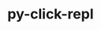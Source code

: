 ---
title: "py-click-repl"
layout: cache
categories: [package, develop]
meta: {"versions": ["0.1.6"], "compilers": ["gcc@=7.5.0"], "oss": ["ubuntu18.04"], "platforms": ["linux"], "targets": ["x86_64", "x86_64_v3"], "stacks": ["radiuss"], "num_specs": 39, "num_specs_by_stack": {"radiuss": 39}}
spec_details: [{"hash": "7zbgoqqleedqa5szs54ihcqdyvvropem", "compiler": "gcc@=7.5.0", "versions": ["0.1.6"], "os": "ubuntu18.04", "platform": "linux", "target": "x86_64", "variants": [], "stacks": ["radiuss"], "size": "-", "tarball": "https://binaries.spack.io/develop/build_cache/linux-ubuntu18.04-x86_64/gcc-7.5.0/py-click-repl-0.1.6/linux-ubuntu18.04-x86_64-gcc-7.5.0-py-click-repl-0.1.6-7zbgoqqleedqa5szs54ihcqdyvvropem.spack"}, {"hash": "asclekhonyq3f24l2zbzleed2qqrpiyj", "compiler": "gcc@=7.5.0", "versions": ["0.1.6"], "os": "ubuntu18.04", "platform": "linux", "target": "x86_64", "variants": [], "stacks": ["radiuss"], "size": "-", "tarball": "https://binaries.spack.io/develop/build_cache/linux-ubuntu18.04-x86_64/gcc-7.5.0/py-click-repl-0.1.6/linux-ubuntu18.04-x86_64-gcc-7.5.0-py-click-repl-0.1.6-asclekhonyq3f24l2zbzleed2qqrpiyj.spack"}, {"hash": "bxmebqgapltj7ysbfcgatcjr3irkuozf", "compiler": "gcc@=7.5.0", "versions": ["0.1.6"], "os": "ubuntu18.04", "platform": "linux", "target": "x86_64", "variants": ["build_system=python_pip"], "stacks": ["radiuss"], "size": "-", "tarball": "https://binaries.spack.io/develop/build_cache/linux-ubuntu18.04-x86_64/gcc-7.5.0/py-click-repl-0.1.6/linux-ubuntu18.04-x86_64-gcc-7.5.0-py-click-repl-0.1.6-bxmebqgapltj7ysbfcgatcjr3irkuozf.spack"}, {"hash": "6xaaunhwr56l2csphk5cfnhipao2h5mq", "compiler": "gcc@=7.5.0", "versions": ["0.1.6"], "os": "ubuntu18.04", "platform": "linux", "target": "x86_64", "variants": [], "stacks": ["radiuss"], "size": "-", "tarball": "https://binaries.spack.io/develop/build_cache/linux-ubuntu18.04-x86_64/gcc-7.5.0/py-click-repl-0.1.6/linux-ubuntu18.04-x86_64-gcc-7.5.0-py-click-repl-0.1.6-6xaaunhwr56l2csphk5cfnhipao2h5mq.spack"}, {"hash": "sdbjc2azultrrkjjuft37rff4woo57am", "compiler": "gcc@=7.5.0", "versions": ["0.1.6"], "os": "ubuntu18.04", "platform": "linux", "target": "x86_64", "variants": [], "stacks": ["radiuss"], "size": "-", "tarball": "https://binaries.spack.io/develop/build_cache/linux-ubuntu18.04-x86_64/gcc-7.5.0/py-click-repl-0.1.6/linux-ubuntu18.04-x86_64-gcc-7.5.0-py-click-repl-0.1.6-sdbjc2azultrrkjjuft37rff4woo57am.spack"}, {"hash": "qhrvlyr6zbldpqdycwfuykrw4rfzr5uc", "compiler": "gcc@=7.5.0", "versions": ["0.1.6"], "os": "ubuntu18.04", "platform": "linux", "target": "x86_64", "variants": [], "stacks": ["radiuss"], "size": "-", "tarball": "https://binaries.spack.io/develop/build_cache/linux-ubuntu18.04-x86_64/gcc-7.5.0/py-click-repl-0.1.6/linux-ubuntu18.04-x86_64-gcc-7.5.0-py-click-repl-0.1.6-qhrvlyr6zbldpqdycwfuykrw4rfzr5uc.spack"}, {"hash": "al46uhgmz56ptf2ef46qakjvfhvv7ros", "compiler": "gcc@=7.5.0", "versions": ["0.1.6"], "os": "ubuntu18.04", "platform": "linux", "target": "x86_64", "variants": [], "stacks": ["radiuss"], "size": "-", "tarball": "https://binaries.spack.io/develop/build_cache/linux-ubuntu18.04-x86_64/gcc-7.5.0/py-click-repl-0.1.6/linux-ubuntu18.04-x86_64-gcc-7.5.0-py-click-repl-0.1.6-al46uhgmz56ptf2ef46qakjvfhvv7ros.spack"}, {"hash": "jadwib46mnex6oemii3p54w6c3bqlyhd", "compiler": "gcc@=7.5.0", "versions": ["0.1.6"], "os": "ubuntu18.04", "platform": "linux", "target": "x86_64", "variants": [], "stacks": ["radiuss"], "size": "-", "tarball": "https://binaries.spack.io/develop/build_cache/linux-ubuntu18.04-x86_64/gcc-7.5.0/py-click-repl-0.1.6/linux-ubuntu18.04-x86_64-gcc-7.5.0-py-click-repl-0.1.6-jadwib46mnex6oemii3p54w6c3bqlyhd.spack"}, {"hash": "k3fmeh4ec42fa7ji4am46xn7bkttds4l", "compiler": "gcc@=7.5.0", "versions": ["0.1.6"], "os": "ubuntu18.04", "platform": "linux", "target": "x86_64", "variants": [], "stacks": ["radiuss"], "size": "-", "tarball": "https://binaries.spack.io/develop/build_cache/linux-ubuntu18.04-x86_64/gcc-7.5.0/py-click-repl-0.1.6/linux-ubuntu18.04-x86_64-gcc-7.5.0-py-click-repl-0.1.6-k3fmeh4ec42fa7ji4am46xn7bkttds4l.spack"}, {"hash": "63hraigkdtzgzxcolqnqvvynedgjslt5", "compiler": "gcc@=7.5.0", "versions": ["0.1.6"], "os": "ubuntu18.04", "platform": "linux", "target": "x86_64", "variants": [], "stacks": ["radiuss"], "size": "-", "tarball": "https://binaries.spack.io/develop/build_cache/linux-ubuntu18.04-x86_64/gcc-7.5.0/py-click-repl-0.1.6/linux-ubuntu18.04-x86_64-gcc-7.5.0-py-click-repl-0.1.6-63hraigkdtzgzxcolqnqvvynedgjslt5.spack"}, {"hash": "hmjjdfx37mohb2ykg7gggqnyxualdepr", "compiler": "gcc@=7.5.0", "versions": ["0.1.6"], "os": "ubuntu18.04", "platform": "linux", "target": "x86_64", "variants": [], "stacks": ["radiuss"], "size": "-", "tarball": "https://binaries.spack.io/develop/build_cache/linux-ubuntu18.04-x86_64/gcc-7.5.0/py-click-repl-0.1.6/linux-ubuntu18.04-x86_64-gcc-7.5.0-py-click-repl-0.1.6-hmjjdfx37mohb2ykg7gggqnyxualdepr.spack"}, {"hash": "omjzk2wpqpiwx72vb4ealnpcyhm224id", "compiler": "gcc@=7.5.0", "versions": ["0.1.6"], "os": "ubuntu18.04", "platform": "linux", "target": "x86_64", "variants": [], "stacks": ["radiuss"], "size": "-", "tarball": "https://binaries.spack.io/develop/build_cache/linux-ubuntu18.04-x86_64/gcc-7.5.0/py-click-repl-0.1.6/linux-ubuntu18.04-x86_64-gcc-7.5.0-py-click-repl-0.1.6-omjzk2wpqpiwx72vb4ealnpcyhm224id.spack"}, {"hash": "7kmzxcko5qahetmsu7uwpbltczf7p6wp", "compiler": "gcc@=7.5.0", "versions": ["0.1.6"], "os": "ubuntu18.04", "platform": "linux", "target": "x86_64", "variants": [], "stacks": ["radiuss"], "size": "-", "tarball": "https://binaries.spack.io/develop/build_cache/linux-ubuntu18.04-x86_64/gcc-7.5.0/py-click-repl-0.1.6/linux-ubuntu18.04-x86_64-gcc-7.5.0-py-click-repl-0.1.6-7kmzxcko5qahetmsu7uwpbltczf7p6wp.spack"}, {"hash": "hhzlblaqot5nycnksnqx3wssexy2aisa", "compiler": "gcc@=7.5.0", "versions": ["0.1.6"], "os": "ubuntu18.04", "platform": "linux", "target": "x86_64", "variants": ["build_system=python_pip"], "stacks": ["radiuss"], "size": "-", "tarball": "https://binaries.spack.io/develop/build_cache/linux-ubuntu18.04-x86_64/gcc-7.5.0/py-click-repl-0.1.6/linux-ubuntu18.04-x86_64-gcc-7.5.0-py-click-repl-0.1.6-hhzlblaqot5nycnksnqx3wssexy2aisa.spack"}, {"hash": "xkryri57bhnzlkzhqym4c3myrhyydywi", "compiler": "gcc@=7.5.0", "versions": ["0.1.6"], "os": "ubuntu18.04", "platform": "linux", "target": "x86_64", "variants": [], "stacks": ["radiuss"], "size": "-", "tarball": "https://binaries.spack.io/develop/build_cache/linux-ubuntu18.04-x86_64/gcc-7.5.0/py-click-repl-0.1.6/linux-ubuntu18.04-x86_64-gcc-7.5.0-py-click-repl-0.1.6-xkryri57bhnzlkzhqym4c3myrhyydywi.spack"}, {"hash": "b3yckbccp5rule6hcngz7ur63wr2zuxx", "compiler": "gcc@=7.5.0", "versions": ["0.1.6"], "os": "ubuntu18.04", "platform": "linux", "target": "x86_64", "variants": [], "stacks": ["radiuss"], "size": "-", "tarball": "https://binaries.spack.io/develop/build_cache/linux-ubuntu18.04-x86_64/gcc-7.5.0/py-click-repl-0.1.6/linux-ubuntu18.04-x86_64-gcc-7.5.0-py-click-repl-0.1.6-b3yckbccp5rule6hcngz7ur63wr2zuxx.spack"}, {"hash": "ria6hr2acxqr6fugulr2ynsasptyacj5", "compiler": "gcc@=7.5.0", "versions": ["0.1.6"], "os": "ubuntu18.04", "platform": "linux", "target": "x86_64", "variants": [], "stacks": ["radiuss"], "size": "-", "tarball": "https://binaries.spack.io/develop/build_cache/linux-ubuntu18.04-x86_64/gcc-7.5.0/py-click-repl-0.1.6/linux-ubuntu18.04-x86_64-gcc-7.5.0-py-click-repl-0.1.6-ria6hr2acxqr6fugulr2ynsasptyacj5.spack"}, {"hash": "6fank6jemiy7bvzptvw7v2isew44q37v", "compiler": "gcc@=7.5.0", "versions": ["0.1.6"], "os": "ubuntu18.04", "platform": "linux", "target": "x86_64", "variants": [], "stacks": ["radiuss"], "size": "-", "tarball": "https://binaries.spack.io/develop/build_cache/linux-ubuntu18.04-x86_64/gcc-7.5.0/py-click-repl-0.1.6/linux-ubuntu18.04-x86_64-gcc-7.5.0-py-click-repl-0.1.6-6fank6jemiy7bvzptvw7v2isew44q37v.spack"}, {"hash": "b7ykak6hx7vs6rpqa3uotkxcneo5ahjh", "compiler": "gcc@=7.5.0", "versions": ["0.1.6"], "os": "ubuntu18.04", "platform": "linux", "target": "x86_64", "variants": [], "stacks": ["radiuss"], "size": "-", "tarball": "https://binaries.spack.io/develop/build_cache/linux-ubuntu18.04-x86_64/gcc-7.5.0/py-click-repl-0.1.6/linux-ubuntu18.04-x86_64-gcc-7.5.0-py-click-repl-0.1.6-b7ykak6hx7vs6rpqa3uotkxcneo5ahjh.spack"}, {"hash": "7euj2euj2r3fczdryjce5gm6vxubkl7a", "compiler": "gcc@=7.5.0", "versions": ["0.1.6"], "os": "ubuntu18.04", "platform": "linux", "target": "x86_64", "variants": [], "stacks": ["radiuss"], "size": "-", "tarball": "https://binaries.spack.io/develop/build_cache/linux-ubuntu18.04-x86_64/gcc-7.5.0/py-click-repl-0.1.6/linux-ubuntu18.04-x86_64-gcc-7.5.0-py-click-repl-0.1.6-7euj2euj2r3fczdryjce5gm6vxubkl7a.spack"}, {"hash": "czp7use4iqm6t7rd45tfeklb3papyyfx", "compiler": "gcc@=7.5.0", "versions": ["0.1.6"], "os": "ubuntu18.04", "platform": "linux", "target": "x86_64", "variants": [], "stacks": ["radiuss"], "size": "-", "tarball": "https://binaries.spack.io/develop/build_cache/linux-ubuntu18.04-x86_64/gcc-7.5.0/py-click-repl-0.1.6/linux-ubuntu18.04-x86_64-gcc-7.5.0-py-click-repl-0.1.6-czp7use4iqm6t7rd45tfeklb3papyyfx.spack"}, {"hash": "n3zh56dj7ce4icy7c5f4h3zlhu2pmyeo", "compiler": "gcc@=7.5.0", "versions": ["0.1.6"], "os": "ubuntu18.04", "platform": "linux", "target": "x86_64", "variants": [], "stacks": ["radiuss"], "size": "-", "tarball": "https://binaries.spack.io/develop/build_cache/linux-ubuntu18.04-x86_64/gcc-7.5.0/py-click-repl-0.1.6/linux-ubuntu18.04-x86_64-gcc-7.5.0-py-click-repl-0.1.6-n3zh56dj7ce4icy7c5f4h3zlhu2pmyeo.spack"}, {"hash": "oiir6gggy4vudfxm6jhqdoiwrrx4falg", "compiler": "gcc@=7.5.0", "versions": ["0.1.6"], "os": "ubuntu18.04", "platform": "linux", "target": "x86_64", "variants": [], "stacks": ["radiuss"], "size": "-", "tarball": "https://binaries.spack.io/develop/build_cache/linux-ubuntu18.04-x86_64/gcc-7.5.0/py-click-repl-0.1.6/linux-ubuntu18.04-x86_64-gcc-7.5.0-py-click-repl-0.1.6-oiir6gggy4vudfxm6jhqdoiwrrx4falg.spack"}, {"hash": "tvqv5xeqjd4hzbprjxfpbocuswcdugq5", "compiler": "gcc@=7.5.0", "versions": ["0.1.6"], "os": "ubuntu18.04", "platform": "linux", "target": "x86_64", "variants": [], "stacks": ["radiuss"], "size": "-", "tarball": "https://binaries.spack.io/develop/build_cache/linux-ubuntu18.04-x86_64/gcc-7.5.0/py-click-repl-0.1.6/linux-ubuntu18.04-x86_64-gcc-7.5.0-py-click-repl-0.1.6-tvqv5xeqjd4hzbprjxfpbocuswcdugq5.spack"}, {"hash": "lxqpfhzernlu7gv5bklj5z7xhk75gon2", "compiler": "gcc@=7.5.0", "versions": ["0.1.6"], "os": "ubuntu18.04", "platform": "linux", "target": "x86_64", "variants": ["build_system=python_pip"], "stacks": ["radiuss"], "size": "-", "tarball": "https://binaries.spack.io/develop/build_cache/linux-ubuntu18.04-x86_64/gcc-7.5.0/py-click-repl-0.1.6/linux-ubuntu18.04-x86_64-gcc-7.5.0-py-click-repl-0.1.6-lxqpfhzernlu7gv5bklj5z7xhk75gon2.spack"}, {"hash": "kvf6b7y6cayaypv6xpzs5gxebo6apviq", "compiler": "gcc@=7.5.0", "versions": ["0.1.6"], "os": "ubuntu18.04", "platform": "linux", "target": "x86_64", "variants": [], "stacks": ["radiuss"], "size": "-", "tarball": "https://binaries.spack.io/develop/build_cache/linux-ubuntu18.04-x86_64/gcc-7.5.0/py-click-repl-0.1.6/linux-ubuntu18.04-x86_64-gcc-7.5.0-py-click-repl-0.1.6-kvf6b7y6cayaypv6xpzs5gxebo6apviq.spack"}, {"hash": "3ph27ghadkbjlug6gsvavgpuvzr3qvb3", "compiler": "gcc@=7.5.0", "versions": ["0.1.6"], "os": "ubuntu18.04", "platform": "linux", "target": "x86_64", "variants": [], "stacks": ["radiuss"], "size": "-", "tarball": "https://binaries.spack.io/develop/build_cache/linux-ubuntu18.04-x86_64/gcc-7.5.0/py-click-repl-0.1.6/linux-ubuntu18.04-x86_64-gcc-7.5.0-py-click-repl-0.1.6-3ph27ghadkbjlug6gsvavgpuvzr3qvb3.spack"}, {"hash": "rbiscb24lm3zh5mlv37lkn2zhkdfi7s4", "compiler": "gcc@=7.5.0", "versions": ["0.1.6"], "os": "ubuntu18.04", "platform": "linux", "target": "x86_64", "variants": [], "stacks": ["radiuss"], "size": "-", "tarball": "https://binaries.spack.io/develop/build_cache/linux-ubuntu18.04-x86_64/gcc-7.5.0/py-click-repl-0.1.6/linux-ubuntu18.04-x86_64-gcc-7.5.0-py-click-repl-0.1.6-rbiscb24lm3zh5mlv37lkn2zhkdfi7s4.spack"}, {"hash": "rim4rchftlpsymzlmqvwayan5p43wil4", "compiler": "gcc@=7.5.0", "versions": ["0.1.6"], "os": "ubuntu18.04", "platform": "linux", "target": "x86_64", "variants": [], "stacks": ["radiuss"], "size": "-", "tarball": "https://binaries.spack.io/develop/build_cache/linux-ubuntu18.04-x86_64/gcc-7.5.0/py-click-repl-0.1.6/linux-ubuntu18.04-x86_64-gcc-7.5.0-py-click-repl-0.1.6-rim4rchftlpsymzlmqvwayan5p43wil4.spack"}, {"hash": "yiqrn7hddysvpyztkjjkdyf4r2hsdkj6", "compiler": "gcc@=7.5.0", "versions": ["0.1.6"], "os": "ubuntu18.04", "platform": "linux", "target": "x86_64", "variants": [], "stacks": ["radiuss"], "size": "-", "tarball": "https://binaries.spack.io/develop/build_cache/linux-ubuntu18.04-x86_64/gcc-7.5.0/py-click-repl-0.1.6/linux-ubuntu18.04-x86_64-gcc-7.5.0-py-click-repl-0.1.6-yiqrn7hddysvpyztkjjkdyf4r2hsdkj6.spack"}, {"hash": "h2l3jhjj6ndqlu6lmfj7doqf7hebryxm", "compiler": "gcc@=7.5.0", "versions": ["0.1.6"], "os": "ubuntu18.04", "platform": "linux", "target": "x86_64", "variants": [], "stacks": ["radiuss"], "size": "-", "tarball": "https://binaries.spack.io/develop/build_cache/linux-ubuntu18.04-x86_64/gcc-7.5.0/py-click-repl-0.1.6/linux-ubuntu18.04-x86_64-gcc-7.5.0-py-click-repl-0.1.6-h2l3jhjj6ndqlu6lmfj7doqf7hebryxm.spack"}, {"hash": "zhs5cqdl4jarxvjyvjbpzwhkta7ncpe6", "compiler": "gcc@=7.5.0", "versions": ["0.1.6"], "os": "ubuntu18.04", "platform": "linux", "target": "x86_64", "variants": [], "stacks": ["radiuss"], "size": "-", "tarball": "https://binaries.spack.io/develop/build_cache/linux-ubuntu18.04-x86_64/gcc-7.5.0/py-click-repl-0.1.6/linux-ubuntu18.04-x86_64-gcc-7.5.0-py-click-repl-0.1.6-zhs5cqdl4jarxvjyvjbpzwhkta7ncpe6.spack"}, {"hash": "fpmqczffmhhhlhtm4fknrbufai3wsxmo", "compiler": "gcc@=7.5.0", "versions": ["0.1.6"], "os": "ubuntu18.04", "platform": "linux", "target": "x86_64", "variants": ["build_system=python_pip"], "stacks": ["radiuss"], "size": "-", "tarball": "https://binaries.spack.io/develop/build_cache/linux-ubuntu18.04-x86_64/gcc-7.5.0/py-click-repl-0.1.6/linux-ubuntu18.04-x86_64-gcc-7.5.0-py-click-repl-0.1.6-fpmqczffmhhhlhtm4fknrbufai3wsxmo.spack"}, {"hash": "34ssy35lv2eobeob3vbpjo2oelo22ege", "compiler": "gcc@=7.5.0", "versions": ["0.1.6"], "os": "ubuntu18.04", "platform": "linux", "target": "x86_64", "variants": [], "stacks": ["radiuss"], "size": "-", "tarball": "https://binaries.spack.io/develop/build_cache/linux-ubuntu18.04-x86_64/gcc-7.5.0/py-click-repl-0.1.6/linux-ubuntu18.04-x86_64-gcc-7.5.0-py-click-repl-0.1.6-34ssy35lv2eobeob3vbpjo2oelo22ege.spack"}, {"hash": "ing5sd5q7npn5wdb444soifff723se7s", "compiler": "gcc@=7.5.0", "versions": ["0.1.6"], "os": "ubuntu18.04", "platform": "linux", "target": "x86_64_v3", "variants": ["build_system=python_pip"], "stacks": ["radiuss"], "size": "-", "tarball": "https://binaries.spack.io/develop/build_cache/linux-ubuntu18.04-x86_64_v3/gcc-7.5.0/py-click-repl-0.1.6/linux-ubuntu18.04-x86_64_v3-gcc-7.5.0-py-click-repl-0.1.6-ing5sd5q7npn5wdb444soifff723se7s.spack"}, {"hash": "pyz6pnfxpvxholhomferpb37ubafmqee", "compiler": "gcc@=7.5.0", "versions": ["0.1.6"], "os": "ubuntu18.04", "platform": "linux", "target": "x86_64_v3", "variants": ["build_system=python_pip"], "stacks": ["radiuss"], "size": "-", "tarball": "https://binaries.spack.io/develop/build_cache/linux-ubuntu18.04-x86_64_v3/gcc-7.5.0/py-click-repl-0.1.6/linux-ubuntu18.04-x86_64_v3-gcc-7.5.0-py-click-repl-0.1.6-pyz6pnfxpvxholhomferpb37ubafmqee.spack"}, {"hash": "ftzpelgb7j55c7kedum7n2iea2hwxtxp", "compiler": "gcc@=7.5.0", "versions": ["0.1.6"], "os": "ubuntu18.04", "platform": "linux", "target": "x86_64_v3", "variants": ["build_system=python_pip"], "stacks": ["radiuss"], "size": "-", "tarball": "https://binaries.spack.io/develop/build_cache/linux-ubuntu18.04-x86_64_v3/gcc-7.5.0/py-click-repl-0.1.6/linux-ubuntu18.04-x86_64_v3-gcc-7.5.0-py-click-repl-0.1.6-ftzpelgb7j55c7kedum7n2iea2hwxtxp.spack"}, {"hash": "fx5soif6w6rp4tnnolevuma22lp2ge7u", "compiler": "gcc@=7.5.0", "versions": ["0.1.6"], "os": "ubuntu18.04", "platform": "linux", "target": "x86_64_v3", "variants": ["build_system=python_pip"], "stacks": ["radiuss"], "size": "-", "tarball": "https://binaries.spack.io/develop/build_cache/linux-ubuntu18.04-x86_64_v3/gcc-7.5.0/py-click-repl-0.1.6/linux-ubuntu18.04-x86_64_v3-gcc-7.5.0-py-click-repl-0.1.6-fx5soif6w6rp4tnnolevuma22lp2ge7u.spack"}, {"hash": "nmv2hp4vcck4j3amucsmdpoujio5yox3", "compiler": "gcc@=7.5.0", "versions": ["0.1.6"], "os": "ubuntu18.04", "platform": "linux", "target": "x86_64_v3", "variants": ["build_system=python_pip"], "stacks": ["radiuss"], "size": "-", "tarball": "https://binaries.spack.io/develop/build_cache/linux-ubuntu18.04-x86_64_v3/gcc-7.5.0/py-click-repl-0.1.6/linux-ubuntu18.04-x86_64_v3-gcc-7.5.0-py-click-repl-0.1.6-nmv2hp4vcck4j3amucsmdpoujio5yox3.spack"}]
---